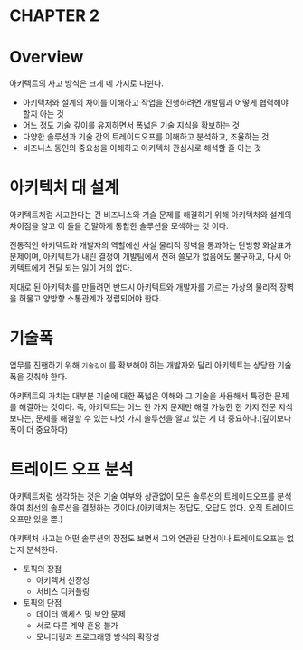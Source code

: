 # CHAPTER 2

# Overview

아키텍트의 사고 방식은 크게 네 가지로 나뉜다.

- 아키텍처와 설계의 차이를 이해하고 작업을 진행하려면 개발팀과 어떻게 협력해야 할지 아는 것
- 어느 정도 기술 깊이를 유지하면서 폭넓은 기술 지식을 확보하는 것
- 다양한 솔루션과 기술 간의 트레이드오프를 이해하고 분석하고, 조율하는 것
- 비즈니스 동인의 중요성을 이해하고 아키텍처 관심사로 해석할 줄 아는 것

# 아키텍처 대 설계

아키텍트처럼 사고한다는 건 비즈니스와 기술 문제를 해결하기 위해 아키텍처와 설계의 차이점을 알고 이 둘을 긴말하게 통합한 솔루션을 모색하는 것 이다.

전통적인 아키텍트와 개발자의 역할에선 사실 물리적 장벽을 통과하는 단방향 화살표가 문제이며, 아키텍트가 내린 결정이 개발팀에서 전혀 쓸모가 없음에도 불구하고, 다시 아키텍트에게 전달 되는 일이 거의 없다.

제대로 된 아키텍처를 만들려면 반드시 아키텍트와 개발자를 가르는 가상의 물리적 장벽을 허물고 양방향 소통관계가 정립되어야 한다.

# 기술폭

업무를 진핸하기 위해 `기술깊이` 를 확보해야 하는 개발자와 달리 아키텍트는 상당한 기술 폭을 갖춰야 한다.

아키텍트의 가치는 대부분 기술에 대한 폭넓은 이해와 그 기술을 사용해서 특정한 문제를 해결하는 것이다. 즉, 아키텍트는 어느 한 가지 문제만 해결 가능한 한 가지 전문 지식보다는, 문제를 해결할 수 있는 다섯 가지 솔루션을 알고 있는 게 더 중요하다.(깊이보다 폭이 더 중요하다)

# 트레이드 오프 분석

아키텍트처럼 생각하는 것은 기술 여부와 상관없이 모든 솔루션의 트레이드오프를 분석하여 최선의 솔루션을 결정하는 것이다.(아키텍처는 정답도, 오답도 없다. 오직 트레이드오프만 있을 뿐.)

아키텍처 사고는 어떤 솔루션의 장점도 보면서 그와 연관된 단점이나 트레이드오프는 없는지 분석한다.



- 토픽의 장점
  - 아키텍처 신장성
  - 서비스 디커플링
- 토픽의 단점
  - 데이터 액세스 및 보안 문제
  - 서로 다른 계약 혼용 불가
  - 모니터링과 프로그래밍 방식의 확장성
